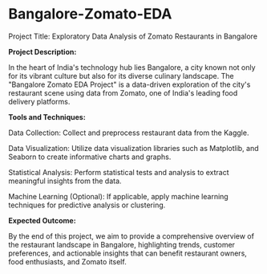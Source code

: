 # Bangalore-Zomato-EDA
Project Title: 
Exploratory Data Analysis of Zomato Restaurants in Bangalore

**Project Description:**

In the heart of India's technology hub lies Bangalore, a city known not only for its vibrant culture but also for its diverse culinary landscape. The "Bangalore Zomato EDA Project" is a data-driven exploration of the city's restaurant scene using data from Zomato, one of India's leading food delivery platforms.


**Tools and Techniques:**

Data Collection: Collect and preprocess restaurant data from the Kaggle.

Data Visualization: Utilize data visualization libraries such as Matplotlib, and Seaborn to create informative charts and graphs.

Statistical Analysis: Perform statistical tests and analysis to extract meaningful insights from the data.

Machine Learning (Optional): If applicable, apply machine learning techniques for predictive analysis or clustering.

**Expected Outcome:**

By the end of this project, we aim to provide a comprehensive overview of the restaurant landscape in Bangalore, highlighting trends, customer preferences, and actionable insights that can benefit restaurant owners, food enthusiasts, and Zomato itself.
